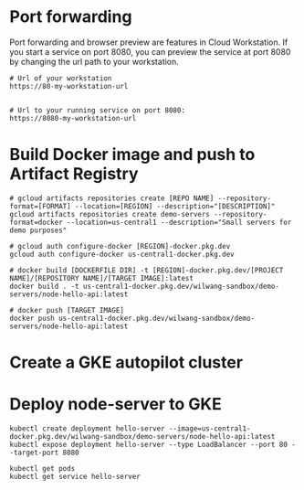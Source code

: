 # Port forwarding
Port forwarding and browser preview are features in Cloud Workstation. If you start a service on port 8080, you can preview the service at port 8080 by changing the url path to your workstation.

```
# Url of your workstation
https://80-my-workstation-url


# Url to your running service on port 8080:
https://8080-my-workstation-url
```


# Build Docker image and push to Artifact Registry

```
# gcloud artifacts repositories create [REPO NAME] --repository-format=[FORMAT] --location=[REGION] --description="[DESCRIPTION]"
gcloud artifacts repositories create demo-servers --repository-format=docker --location=us-central1 --description="Small servers for demo purposes"

# gcloud auth configure-docker [REGION]-docker.pkg.dev
gcloud auth configure-docker us-central1-docker.pkg.dev

# docker build [DOCKERFILE DIR] -t [REGION]-docker.pkg.dev/[PROJECT NAME]/[REPOSITORY NAME]/[TARGET IMAGE]:latest
docker build . -t us-central1-docker.pkg.dev/wilwang-sandbox/demo-servers/node-hello-api:latest

# docker push [TARGET IMAGE]
docker push us-central1-docker.pkg.dev/wilwang-sandbox/demo-servers/node-hello-api:latest

```


# Create a GKE autopilot cluster


# Deploy node-server to GKE

```
kubectl create deployment hello-server --image=us-central1-docker.pkg.dev/wilwang-sandbox/demo-servers/node-hello-api:latest
kubectl expose deployment hello-server --type LoadBalancer --port 80 --target-port 8080

kubectl get pods
kubectl get service hello-server


```